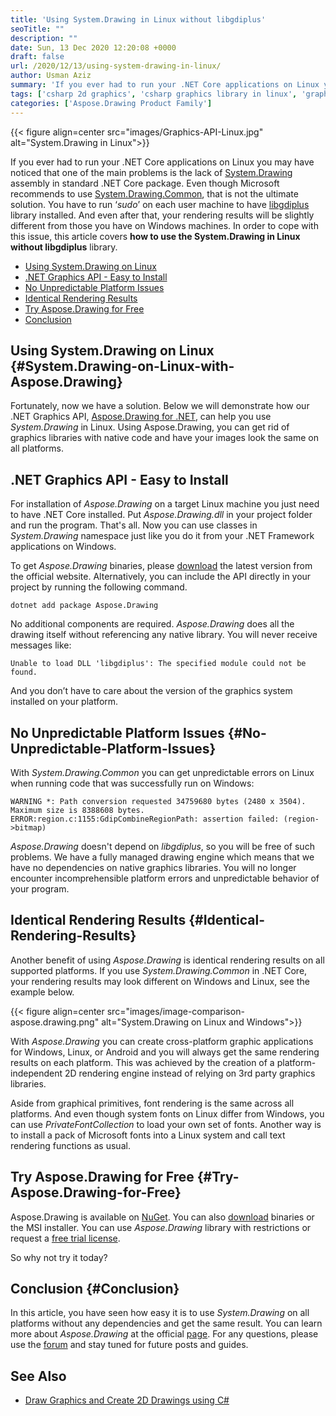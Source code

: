 ```yaml
---
title: 'Using System.Drawing in Linux without libgdiplus'
seoTitle: ""
description: ""
date: Sun, 13 Dec 2020 12:20:08 +0000
draft: false
url: /2020/12/13/using-system-drawing-in-linux/
author: Usman Aziz
summary: 'If you ever had to run your .NET Core applications on Linux you may have noticed that one of the main problems is the lack of [System.Drawing][1] assembly in standard .NET Core package. Even though Microsoft recommends to use [System.Drawing.Common][2], that is not the ultimate solution. You have to run ‘_sudo_’ on each user machine to have [libgdiplus][3] library installed. And even after that, your rendering results will be slightly different from those you have on Windows machines. In order to cope with this issue, this article covers **how to use the System.Drawing in Linux without libgdiplus** library.'
tags: ['csharp 2d graphics', 'csharp graphics library in linux', 'graphics API for linux', 'system.drawing in linux']
categories: ['Aspose.Drawing Product Family']
---
```




{{< figure align=center src="images/Graphics-API-Linux.jpg" alt="System.Drawing in Linux">}}


If you ever had to run your .NET Core applications on Linux you may have noticed that one of the main problems is the lack of [System.Drawing][4] assembly in standard .NET Core package. Even though Microsoft recommends to use [System.Drawing.Common][5], that is not the ultimate solution. You have to run ‘_sudo_’ on each user machine to have [libgdiplus][6] library installed. And even after that, your rendering results will be slightly different from those you have on Windows machines. In order to cope with this issue, this article covers **how to use the System.Drawing in Linux without libgdiplus** library.

*   [Using System.Drawing on Linux][7]
*   [.NET Graphics API - Easy to Install][8]
*   [No Unpredictable Platform Issues][9]
*   [Identical Rendering Results][10]
*   [Try Aspose.Drawing for Free][11]
*   [Conclusion][12]

## Using System.Drawing on Linux {#System.Drawing-on-Linux-with-Aspose.Drawing}

Fortunately, now we have a solution. Below we will demonstrate how our .NET Graphics API, [Aspose.Drawing for .NET][13], can help you use _System.Drawing_ in Linux. Using Aspose.Drawing, you can get rid of graphics libraries with native code and have your images look the same on all platforms.

## .NET Graphics API - Easy to Install

For installation of _Aspose.Drawing_ on a target Linux machine you just need to have .NET Core installed. Put _Aspose.Drawing.dll_ in your project folder and run the program. That's all. Now you can use classes in _System.Drawing_ namespace just like you do it from your .NET Framework applications on Windows.

To get _Aspose.Drawing_ binaries, please [download][14] the latest version from the official website. Alternatively, you can include the API directly in your project by running the following command.

```
dotnet add package Aspose.Drawing
```

No additional components are required. _Aspose.Drawing_ does all the drawing itself without referencing any native library. You will never receive messages like:

```
Unable to load DLL 'libgdiplus': The specified module could not be found.
```

And you don’t have to care about the version of the graphics system installed on your platform.

## No Unpredictable Platform Issues {#No-Unpredictable-Platform-Issues}

With _System.Drawing.Common_ you can get unpredictable errors on Linux when running code that was successfully run on Windows:

```
WARNING *: Path conversion requested 34759680 bytes (2480 x 3504). Maximum size is 8388608 bytes.
ERROR:region.c:1155:GdipCombineRegionPath: assertion failed: (region->bitmap)
```

_Aspose.Drawing_ doesn't depend on _libgdiplus_, so you will be free of such problems. We have a fully managed drawing engine which means that we have no dependencies on native graphics libraries. You will no longer encounter incomprehensible platform errors and unpredictable behavior of your program.

## Identical Rendering Results {#Identical-Rendering-Results}

Another benefit of using _Aspose.Drawing_ is identical rendering results on all supported platforms. If you use _System.Drawing.Common_ in .NET Core, your rendering results may look different on Windows and Linux, see the example below.



{{< figure align=center src="images/image-comparison-aspose.drawing.png" alt="System.Drawing on Linux and Windows">}}


With _Aspose.Drawing_ you can create cross-platform graphic applications for Windows, Linux, or Android and you will always get the same rendering results on each platform. This was achieved by the creation of a platform-independent 2D rendering engine instead of relying on 3rd party graphics libraries.

Aside from graphical primitives, font rendering is the same across all platforms. And even though system fonts on Linux differ from Windows, you can use _PrivateFontCollection_ to load your own set of fonts. Another way is to install a pack of Microsoft fonts into a Linux system and call text rendering functions as usual.

## Try Aspose.Drawing for Free {#Try-Aspose.Drawing-for-Free}

Aspose.Drawing is available on [NuGet][15]. You can also [download][16] binaries or the MSI installer. You can use _Aspose.Drawing_ library with restrictions or request a [free trial license][17].

So why not try it today?

## Conclusion {#Conclusion}

In this article, you have seen how easy it is to use _System.Drawing_ on all platforms without any dependencies and get the same result. You can learn more about _Aspose.Drawing_ at the official [page][18]. For any questions, please use the [forum][19] and stay tuned for future posts and guides.

## See Also

*   [Draw Graphics and Create 2D Drawings using C#][20]




[1]: https://docs.microsoft.com/en-us/dotnet/api/system.drawing?view=dotnet-plat-ext-5.0
[2]: https://www.nuget.org/packages/System.Drawing.Common/
[3]: https://www.mono-project.com/docs/gui/libgdiplus/
[4]: https://docs.microsoft.com/en-us/dotnet/api/system.drawing?view=dotnet-plat-ext-5.0
[5]: https://www.nuget.org/packages/System.Drawing.Common/
[6]: https://www.mono-project.com/docs/gui/libgdiplus/
[7]: #System.Drawing-on-Linux-with-Aspose.Drawing
[8]: #HEasytoinstall
[9]: #No-Unpredictable-Platform-Issues
[10]: #Identical-Rendering-Results
[11]: #Try-Aspose.Drawing-for-Free
[12]: #Conclusion
[13]: https://products.aspose.com/drawing
[14]: https://downloads.aspose.com/drawing/net
[15]: https://www.nuget.org/packages/Aspose.Drawing
[16]: https://downloads.aspose.com/drawing/net
[17]: https://purchase.aspose.com/temporary-license
[18]: https://products.aspose.com/drawing/net
[19]: https://forum.aspose.com/c/drawing
[20]: https://blog.aspose.com/2020/06/30/draw-graphics-and-create-2d-drawings-using-csharp-or-vb.net/





